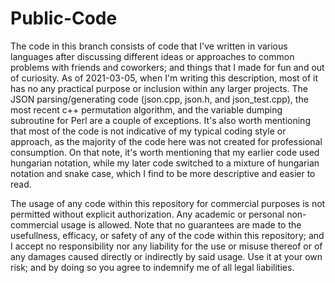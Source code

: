 # Public-Code
The code in this branch consists of code that I've written in various languages after discussing different ideas or approaches to common problems with friends and coworkers;
and things that I made for fun and out of curiosity. As of 2021-03-05, when I'm writing this description, most of it has no any practical purpose or inclusion within any larger projects. The JSON parsing/generating code (json.cpp, json.h, and json_test.cpp), the most recent c++ permutation algorithm, and the variable dumping subroutine for Perl are a couple of exceptions. It's also worth mentioning that most of the code is not indicative of my typical coding style or approach, as the majority of the code here was not created for professional consumption. On that note, it's worth mentioning that my earlier code used hungarian notation, while my later code switched to a mixture of hungarian notation and snake case, which I find to be more descriptive and easier to read.

The usage of any code within this repository for commercial purposes is not permitted without explicit authorization. Any academic or personal non-commercial usage is allowed.
Note that no guarantees are made to the usefullness, efficacy, or safety of any of the code within this repository; and I accept no responsibility nor any liability for the use or misuse thereof or of any damages caused directly or indirectly by said usage. Use it at your own risk; and by doing so you agree to indemnify me of all legal liabilities.
